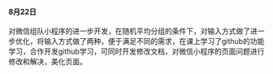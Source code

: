 #### 8月22日

对微信组队小程序的进一步开发，在随机平均分组的条件下，对输入方式做了进一步优化，将输入方式做了两种，便于满足不同的需求，在课上学习了github的功能学习，合作开发github学习，可同时开发修改文档，对微信小程序的页面问题进行修改和解决，美化页面。